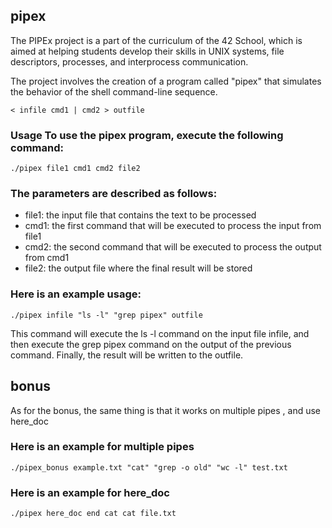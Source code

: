 ## pipex

The PIPEx project is a part of the curriculum of the 42 School, which is aimed at helping students develop their skills in UNIX systems, file descriptors, processes, and interprocess communication.

The project involves the creation of a program called "pipex" that simulates the behavior of the shell command-line sequence.

```shell
< infile cmd1 | cmd2 > outfile
```
### Usage To use the pipex program, execute the following command:

```shell
./pipex file1 cmd1 cmd2 file2
```

### The parameters are described as follows:

- file1: the input file that contains the text to be processed
- cmd1: the first command that will be executed to process the input from file1
- cmd2: the second command that will be executed to process the output from cmd1
- file2: the output file where the final result will be stored

### Here is an example usage:

```shell
./pipex infile "ls -l" "grep pipex" outfile
````

This command will execute the ls -l command on the input file infile, and then execute the grep pipex command on the output of the previous command. Finally, the result will be written to the outfile.

## bonus
As for the bonus, the same thing is that it works on multiple pipes , and use here_doc

### Here is an example for multiple pipes

```shell
./pipex_bonus example.txt "cat" "grep -o old" "wc -l" test.txt
```
### Here is an example for here_doc

```shell
./pipex here_doc end cat cat file.txt
```


